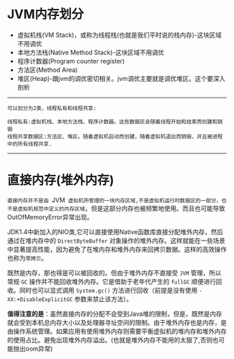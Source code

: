 # JVM内存划分

- 虚拟机栈(VM Stack)，或称为线程栈(也就是我们平时说的栈内存)-这块区域不用调优
- 本地方法栈(Native Method Stack)-这块区域不用调优
- 程序计数器(Program counter register)
- 方法区(Method Area)
- 堆区(Heap)-跟jvm的调优密切相关。jvm调优主要就是调优堆区。这个要深入剖析

---
    可以划分为2类，线程私有和线程共享:
    
    线程私有:虚拟机栈、本地方法栈、程序计数器。这些数据区会随着线程开始和结束而创建和销毁
    线程共享数据区:方法区、堆区。随着虚拟机启动而创建，随着虚拟机退出而销毁，并且被进程中的所有线程共享.
---

# 直接内存(堆外内存)

`直接内存并不是由 `JVM` 虚拟机所管理的一块内存区域,不是虚拟机运行时数据区的一部分，也不是虚拟机规范中定义的内存区域`，但是这部分内存也被频繁地使用。而且也可能导致OutOfMemoryError异常出现。

JDK1.4中新加入的NIO类,它可以直接使用Native函数库直接分配堆外内存，然后通过在堆内存中的 `DirectByteBuffer` 对象操作的堆外内存。这样就能在一些场景中显著提高性能，因为避免了在堆内存和堆外内存来回拷贝数据。这样的高效操作也称为`零拷贝`。

既然是内存，那也得是可以被回收的。但由于堆外内存不直接受 `JVM` 管理，所以常规 `GC` 操作并不能回收堆外内存。它是借助于老年代产生的 `fullGC` 顺便进行回收。同时也可以显式调用 `System.gc()` 方法进行回收（前提是没有使用 `-XX:+DisableExplicitGC` 参数来禁止该方法）。

**值得注意的是**：虽然直接内存的分配不会受到Java堆的限制，但是，既然是内存就会受到本机总内存大小以及处理器寻址空间的限制。由于堆外内存也是内存，是由操作系统管理。如果应用有使用堆外内存则需要平衡虚拟机的堆内存和堆外内存的使用占比。避免出现堆外内存溢出。(也就是堆外内存不能用的太狠了,否则也可能抛出oom异常)
